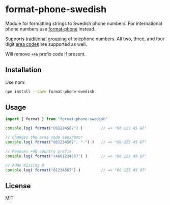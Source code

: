 # format-phone-swedish

Module for formatting strings to Swedish phone numbers. For international phone
numbers use [format-phone](https://www.npmjs.com/package/format-phone) instead.

Supports [traditional grouping](https://sv.wikipedia.org/wiki/Telefonnummer#Sverige)
of telephone numbers. All two, three, and four digit [area codes](https://sv.wikipedia.org/wiki/Lista_%C3%B6ver_svenska_riktnummer)
are supported as well.

Will remove `+46` prefix code if present.

## Installation

Use npm:

```bash
npm install --save format-phone-swedish
```

## Usage

```js
import { format } from "format-phone-swedish"

console.log( format("081234567") )        // => "08 123 45 67"

// Changes the area code separator
console.log( format("081234567", "-") )   // => "08-123 45 67"

// Removes +46 country prefix
console.log( format("+4681234567") )      // => "08 123 45 67"

// Adds missing 0
console.log( format("81234567") )         // => "08 123 45 67"
```

## License

MIT
